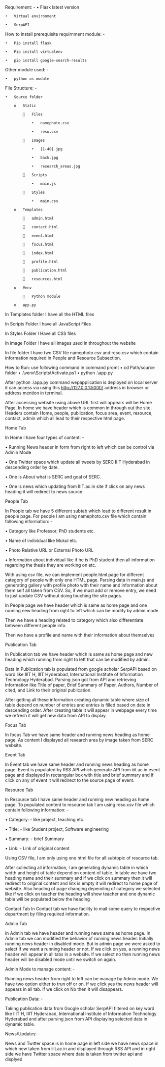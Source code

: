Requirement: -
	•	Flask latest version
	
	•	Virtual environment 
	
	•	SerpAPI


How to install prerequisite requirnment module: -

	•	Pip install flask
	
	•	Pip install virtualenv
	
	•	pip install google-search-results
	
Other module used: -

	•	python os module
	
File Structure: -

	•	Source folder
	
		o	Static
		
				Files
			
				•	namephoto.csv
				
				•	reso.csv
				
				Images
			
				•	{1-40}.jpg
				
				•	back.jpg
				
				•	research_areas.jpg
				
				Scripts
			
				•	main.js
				
				Styles
			
				•	main.css
				
		o	Templates
		
				admin.html
			
				contact.html
			
				event.html
			
				focus.html
			
				index.html
			
				profile.html
			
				publication.html
			
				resources.html
			
		o	Venv
		
				Python module
			
		o	app.py

In Templates folder I have all the HTML files

In Scripts Folder I have all JavaScript Files

In Styles Folder I Have all CSS files

In image Folder I have all images used in throughout the website

In file folder I have two CSV file namephoto.csv and reso.csv which contain information required in People and Resource Subsection.

How to Run:
	use following command in command promt 
	•	cd Path/source folder
	•	.\venv\Scripts\Activate.ps1
	•	python  .\app.py

After python .\app.py command wepapplication is deployed on local server it can access via using this http://127.0.0.1:5000/ address in browser or address mention in terminal.

After accessing website using above URL first will appears will be Home Page. In home we have header which is common in through out the site. Headers contain Home, people, publication, focus area, event, resource, contact, admin which all lead to their respective html page.


Home Tab

In Home I have four types of content: -

•	Running News header in form from right to left which can be control via Admin Mode

•	One Twitter space which update all tweets by SERC IIIT Hyderabad in descending order by date.

•	One is About what is SERC and goal of SERC.

•	One is news which updating from IIIT.ac.in site if click on any news heading it will redirect to news source.


People Tab

In People tab we have 5 different subtab which lead to different result in people page. For people I am using namephoto.csv file which contain following information: -

•	Category like Professor, PhD students etc.

•	Name of individual like Mukul etc.

•	Photo Relative URL or External Photo URL

•	Information about individual like if he is PhD student then all information regarding the thesis they are working on etc.

With using csv file, we can implement people.html page for different category of people with only one HTML page. Parsing data in main.js and generating gallery with profile photo with their name and information about them self all taken from CSV. So, if we must add or remove entry, we need to just update CSV without doing touching the site pages. 

In People page we have header which is same as home page and one running new heading from right to left which can be modify by admin mode.

Then we have a heading related to category which also differentiate between different people info.

Then we have a profile and name with their information about themselves 


Publication Tab

In Publication tab we have header which is same as home page and new heading which running from right to left that can be modified by admin.

Data in Publication tab is populated from google scholar SerpAPI based on word like IIIT H, IIIT Hyderabad, International Institute of Information Technology Hyderabad. Parsing json got from API and retrieving information like Title of paper, Brief Summary of Paper, Authors, Number of cited, and Link to their original publication.

After getting all these information creating dynamic table where size of table depend on number of entries and entries is filled based on date in descending order. After creating table it will appear in webpage every time we refresh it will get new data from API to display.


Focus Tab

In focus Tab we have same header and running news heading as home page. As content I displayed all research area by image taken from SERC website.


Event Tab

In Event tab we have same header and running news heading as home page. Event is populated by RSS API which generate API from iiit.ac.in event page and displayed in rectangular box with title and brief summary and if click on any of event it will redirect to the source page of event.


Resource Tab

In Resource tab I have same header and running new heading as home page. To populated content to resource tab I am using reso.csv file which contain following information: -

•	Category: - like project, teaching etc.

•	Title: -	like Student project, Software engineering

•	Summary: - brief Summary

•	Link: - Link of original content

Using CSV file, I am only using one html file for all subtopic of resource tab.

After collecting all information, I am generating dynamic table in which width and height of table depend on content of table. In table we have two heading name and their summary and if we click on summary then it will redirect to original content and link is empty it will redirect to home page of website. Also heading of page changing depending of category we selected like if we click on teacher the heading will show teacher and one dynamic table will be populated below the heading


Contact Tab
In Contact tab we have facility to mail some query to respective department by filing required information.


Admin Tab

In Admin tab we have header and running news same as home page. In Admin tab we can modified the behavior of running news header. Initially running news header in disabled mode. But in admin page we were asked to select if we want a running header or not. If we click on yes, a running news header will appear in all tabs in a website. If we select no then running news header will be disabled mode until we switch on again. 


Admin Mode to manage content: -

Running news header from right to left can be manage by Admin mode. We have two option either to trun off or on. If we click yes the news header will appears in all tab. if we click on No then it will disappears.


Publication Data: - 

Taking publication data from Google scholar SerpAPI filtered on key word like IIIT H, IIIT Hyderabad, International Institute of Information Technology Hyderabad and after parsing json from API displaying selected data in dynamic table.


News/Updates: -

News and Twitter space is in home page in left side we have news space in which new taken from iiit.ac.in and displayed through RSS API and in right side we have Twitter space where data is taken from twitter api and displyed 